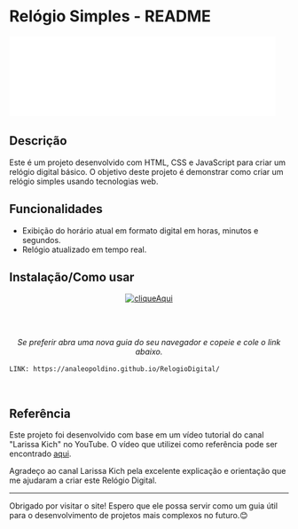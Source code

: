# Relógio Simples - README

![Clock](imagens/giphy.gif) 

## Descrição

Este é um projeto desenvolvido com HTML, CSS e JavaScript para criar um relógio digital básico. O objetivo deste projeto é demonstrar como criar um relógio simples usando tecnologias web.

## Funcionalidades

- Exibição do horário atual em formato digital em horas, minutos e segundos.
- Relógio atualizado em tempo real.

## Instalação/Como usar

<p align="center">
<a href="https://analeopoldino.github.io/RelogioDigital/" align="center"><img src="https://i.imgur.com/abgYAhj.png" alt="cliqueAqui"></a>
</p>
<br>
<br>

<p align="center"><i> Se preferir abra uma nova guia do seu navegador e copeie e cole o link abaixo.</i></p>

<p align="center">

```
LINK: https://analeopoldino.github.io/RelogioDigital/
```
</p>
<br>


## Referência

Este projeto foi desenvolvido com base em um vídeo tutorial do canal "Larissa Kich" no YouTube. O vídeo que utilizei como referência pode ser encontrado [aqui](https://youtu.be/GK0ok3ZCXwM).

Agradeço ao canal Larissa Kich pela excelente explicação e orientação que me ajudaram a criar este Relógio Digital.

---

Obrigado por visitar o site! Espero que ele possa servir como um guia útil para o desenvolvimento de projetos mais complexos no futuro.😊

